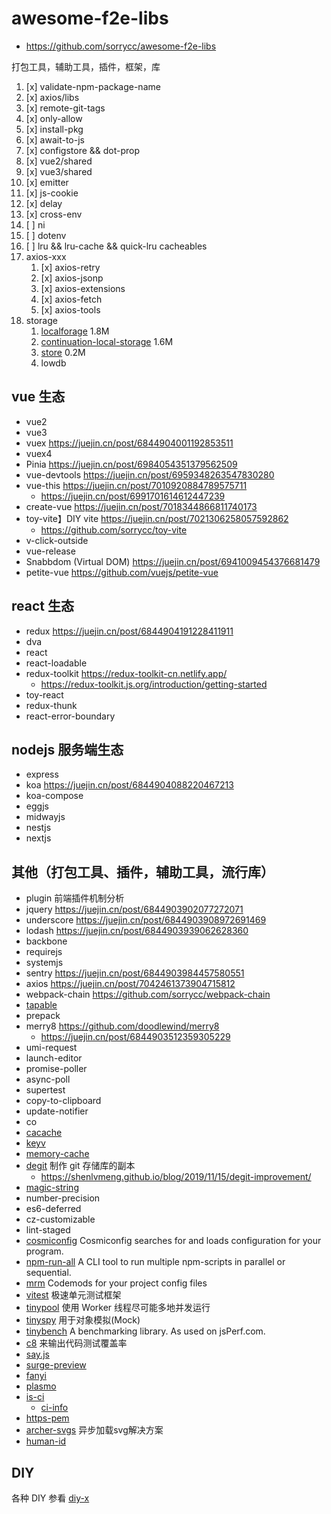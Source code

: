 # awesome-f2e-libs

- https://github.com/sorrycc/awesome-f2e-libs

打包工具，辅助工具，插件，框架，库

1. [x] validate-npm-package-name
2. [x] axios/libs
3. [x] remote-git-tags
4. [x] only-allow
5. [x] install-pkg
6. [x] await-to-js
7. [x] configstore && dot-prop
8. [x] vue2/shared
9. [x] vue3/shared
10. [x] emitter
11. [x] js-cookie
12. [x] delay
13. [x] cross-env
14. [ ] ni
15. [ ] dotenv
16. [ ] lru && lru-cache && quick-lru cacheables
17. axios-xxx
    1. [x] axios-retry
    2. [x] axios-jsonp
    3. [x] axios-extensions
    4. [x] axios-fetch
    5. [x] axios-tools
18. storage
    1. [localforage](https://www.npmjs.com/package/localforage) 1.8M
    2. [continuation-local-storage](https://www.npmjs.com/package/continuation-local-storage) 1.6M
    3. [store](https://www.npmjs.com/package/store) 0.2M
    4. lowdb


## vue 生态

- vue2
- vue3
- vuex                https://juejin.cn/post/6844904001192853511
- vuex4
- Pinia               https://juejin.cn/post/6984054351379562509
- vue-devtools        https://juejin.cn/post/6959348263547830280
- vue-this            https://juejin.cn/post/7010920884789575711
  - https://juejin.cn/post/6991701614612447239
- create-vue          https://juejin.cn/post/7018344866811740173
- toy-vite】DIY vite  https://juejin.cn/post/7021306258057592862
  - https://github.com/sorrycc/toy-vite
- v-click-outside
- vue-release
- Snabbdom (Virtual DOM) https://juejin.cn/post/6941009454376681479
- petite-vue          https://github.com/vuejs/petite-vue

## react 生态

- redux     https://juejin.cn/post/6844904191228411911
- dva
- react
- react-loadable
- redux-toolkit https://redux-toolkit-cn.netlify.app/
  - https://redux-toolkit.js.org/introduction/getting-started
- toy-react
- redux-thunk
- react-error-boundary

## nodejs 服务端生态

- express
- koa           https://juejin.cn/post/6844904088220467213
- koa-compose
- eggjs
- midwayjs
- nestjs
- nextjs

## 其他（打包工具、插件，辅助工具，流行库）

- plugin 前端插件机制分析
- jquery      https://juejin.cn/post/6844903902077272071
- underscore  https://juejin.cn/post/6844903908972691469
- lodash      https://juejin.cn/post/6844903939062628360
- backbone
- requirejs
- systemjs
- sentry      https://juejin.cn/post/6844903984457580551
- axios       https://juejin.cn/post/7042461373904715812
- webpack-chain  https://github.com/sorrycc/webpack-chain
- [tapable](https://github.com/cloudyan/tapable)
- prepack
- merry8 https://github.com/doodlewind/merry8
  - https://juejin.cn/post/6844903512359305229
- umi-request
- launch-editor
- promise-poller
- async-poll
- supertest
- copy-to-clipboard
- update-notifier
- co
- [cacache](https://www.npmjs.com/package/cacache)
- [keyv](https://www.npmjs.com/package/keyv)
- [memory-cache](https://www.npmjs.com/package/memory-cache)
- [degit](https://www.npmjs.com/package/degit) 制作 git 存储库的副本
  - https://shenlvmeng.github.io/blog/2019/11/15/degit-improvement/
- [magic-string](https://github.com/Rich-Harris/magic-string)
- number-precision
- es6-deferred
- cz-customizable
- lint-staged
- [cosmiconfig](https://www.npmjs.com/package/cosmiconfig) Cosmiconfig searches for and loads configuration for your program.
- [npm-run-all](https://www.npmjs.com/package/npm-run-all) A CLI tool to run multiple npm-scripts in parallel or sequential.
- [mrm](https://mrm.js.org/) Codemods for your project config files
- [vitest](https://cn.vitest.dev/) 极速单元测试框架
- [tinypool](https://github.com/tinylibs/tinypool) 使用 Worker 线程尽可能多地并发运行
- [tinyspy](https://github.com/tinylibs/tinyspy) 用于对象模拟(Mock)
- [tinybench](https://github.com/tinylibs/tinybench) A benchmarking library. As used on jsPerf.com.
- [c8](https://github.com/bcoe/c8) 来输出代码测试覆盖率
- [say.js](https://github.com/Marak/say.js)
- [surge-preview](https://github.com/afc163/surge-preview)
- [fanyi](https://github.com/afc163/fanyi)
- [plasmo](https://github.com/PlasmoHQ/plasmo)
- [is-ci](https://github.com/watson/is-ci)
  - [ci-info](https://github.com/watson/ci-info)
- [https-pem](https://github.com/watson/https-pem)
- [archer-svgs](https://github.com/ShanaMaid/archer-svgs) 异步加载svg解决方案
- [human-id](https://github.com/RienNeVaPlus/human-id)

## DIY

各种 DIY 参看 [diy-x](https://github.com/cloudyan/diy-x)
